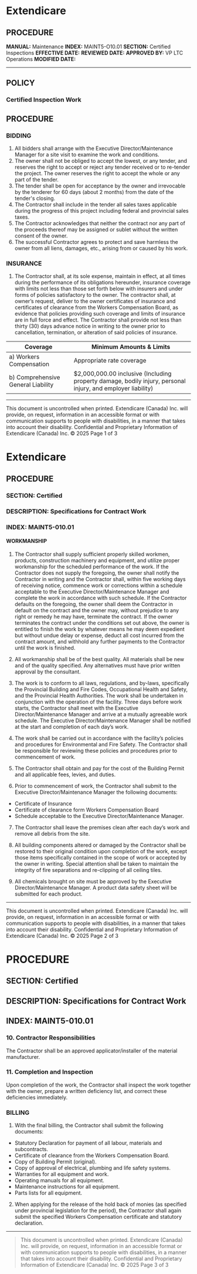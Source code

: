 # Extendicare

## PROCEDURE

**MANUAL:** Maintenance
**INDEX:** MAINT5-O10.01
**SECTION:** Certified Inspections
**EFFECTIVE DATE:**
**REVIEWED DATE:**
**APPROVED BY:** VP LTC Operations
**MODIFIED DATE:**

----

## POLICY

### Certified Inspection Work

## PROCEDURE

### BIDDING

1. All bidders shall arrange with the Executive Director/Maintenance Manager for a site visit to examine the work and conditions.
2. The owner shall not be obliged to accept the lowest, or any tender, and reserves the right to accept or reject any tender received or to re-tender the project. The owner reserves the right to accept the whole or any part of the tender.
3. The tender shall be open for acceptance by the owner and irrevocable by the tenderer for 60 days (about 2 months) from the date of the tender's closing.
4. The Contractor shall include in the tender all sales taxes applicable during the progress of this project including federal and provincial sales taxes.
5. The Contractor acknowledges that neither the contract nor any part of the proceeds thereof may be assigned or sublet without the written consent of the owner.
6. The successful Contractor agrees to protect and save harmless the owner from all liens, damages, etc., arising from or caused by his work.

### INSURANCE

1. The Contractor shall, at its sole expense, maintain in effect, at all times during the performance of its obligations hereunder, insurance coverage with limits not less than those set forth below with insurers and under forms of policies satisfactory to the owner. The contractor shall, at owner’s request, deliver to the owner certificates of insurance and certificates of clearance from the Workers Compensation Board, as evidence that policies providing such coverage and limits of insurance are in full force and effect. The Contractor shall provide not less than thirty (30) days advance notice in writing to the owner prior to cancellation, termination, or alteration of said policies of insurance.

| Coverage                                 | Minimum Amounts & Limits                                   |
|------------------------------------------|-----------------------------------------------------------|
| a) Workers Compensation                  | Appropriate rate coverage                                  |
| b) Comprehensive General Liability       | $2,000,000.00 inclusive (Including property damage, bodily injury, personal injury, and employer liability) |

----

This document is uncontrolled when printed. Extendicare (Canada) Inc. will provide, on request, information in an accessible format or with communication supports to people with disabilities, in a manner that takes into account their disability.
Confidential and Proprietary Information of Extendicare (Canada) Inc. © 2025
Page 1 of 3

# Extendicare

## PROCEDURE

### SECTION: Certified
### DESCRIPTION: Specifications for Contract Work
### INDEX: MAINT5-010.01

#### WORKMANSHIP

1. The Contractor shall supply sufficient properly skilled workmen, products, construction machinery and equipment, and utilize proper workmanship for the scheduled performance of the work. If the Contractor does not supply the foregoing, the owner shall notify the Contractor in writing and the Contractor shall, within five working days of receiving notice, commence work or corrections within a schedule acceptable to the Executive Director/Maintenance Manager and complete the work in accordance with such schedule. If the Contractor defaults on the foregoing, the owner shall deem the Contractor in default on the contract and the owner may, without prejudice to any right or remedy he may have, terminate the contract. If the owner terminates the contract under the conditions set out above, the owner is entitled to finish the work by whatever means he may deem expedient but without undue delay or expense, deduct all cost incurred from the contract amount, and withhold any further payments to the Contractor until the work is finished.

2. All workmanship shall be of the best quality. All materials shall be new and of the quality specified. Any alternatives must have prior written approval by the consultant.

3. The work is to conform to all laws, regulations, and by-laws, specifically the Provincial Building and Fire Codes, Occupational Health and Safety, and the Provincial Health Authorities. The work shall be undertaken in conjunction with the operation of the facility. Three days before work starts, the Contractor shall meet with the Executive Director/Maintenance Manager and arrive at a mutually agreeable work schedule. The Executive Director/Maintenance Manager shall be notified at the start and completion of each day’s work.

4. The work shall be carried out in accordance with the facility’s policies and procedures for Environmental and Fire Safety. The Contractor shall be responsible for reviewing these policies and procedures prior to commencement of work.

5. The Contractor shall obtain and pay for the cost of the Building Permit and all applicable fees, levies, and duties.

6. Prior to commencement of work, the Contractor shall submit to the Executive Director/Maintenance Manager the following documents:
- Certificate of Insurance
- Certificate of clearance form Workers Compensation Board
- Schedule acceptable to the Executive Director/Maintenance Manager.

7. The Contractor shall leave the premises clean after each day’s work and remove all debris from the site.

8. All building components altered or damaged by the Contractor shall be restored to their original condition upon completion of the work, except those items specifically contained in the scope of work or accepted by the owner in writing. Special attention shall be taken to maintain the integrity of fire separations and re-clipping of all ceiling tiles.

9. All chemicals brought on site must be approved by the Executive Director/Maintenance Manager. A product data safety sheet will be submitted for each product.

----

This document is uncontrolled when printed. Extendicare (Canada) Inc. will provide, on request, information in an accessible format or with communication supports to people with disabilities, in a manner that takes into account their disability.
Confidential and Proprietary Information of Extendicare (Canada) Inc. © 2025
Page 2 of 3

# PROCEDURE

## SECTION: Certified
## DESCRIPTION: Specifications for Contract Work
## INDEX: MAINT5-010.01

### 10. Contractor Responsibilities
The Contractor shall be an approved applicator/installer of the material manufacturer.

### 11. Completion and Inspection
Upon completion of the work, the Contractor shall inspect the work together with the owner, prepare a written deficiency list, and correct these deficiencies immediately.

### BILLING
1. With the final billing, the Contractor shall submit the following documents:
- Statutory Declaration for payment of all labour, materials and subcontracts.
- Certificate of clearance from the Workers Compensation Board.
- Copy of Building Permit (original).
- Copy of approval of electrical, plumbing and life safety systems.
- Warranties for all equipment and work.
- Operating manuals for all equipment.
- Maintenance instructions for all equipment.
- Parts lists for all equipment.

2. When applying for the release of the hold back of monies (as specified under provincial legislation for the period), the Contractor shall again submit the specified Workers Compensation certificate and statutory declaration.

----

> This document is uncontrolled when printed. Extendicare (Canada) Inc. will provide, on request, information in an accessible format or with communication supports to people with disabilities, in a manner that takes into account their disability.
> Confidential and Proprietary Information of Extendicare (Canada) Inc. © 2025
> Page 3 of 3